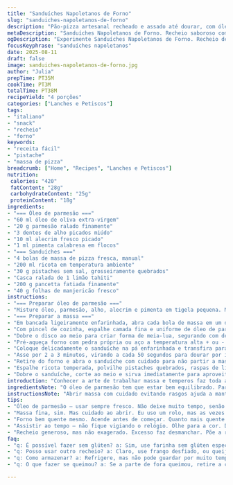 ```yaml
---
title: "Sanduíches Napoletanos de Forno"
slug: "sanduiches-napoletanos-de-forno"
description: "Pão-pizza artesanal recheado e assado até dourar, com óleo de parmesão aromatizado, ricota temperada, pistache crocante, zestes cítricos e mortadela. A massa fica fina e estaladiça enquanto o recheio joga contraste textural e fresco. Forno forte, pedra quente, virar pra dourar uniformemente. Toque original: manjericão fresco no lugar da rúcula e pancetta defumada no lugar da mortadela. Sem glúten e sem ovos no preparo."
metaDescription: "Sanduíches Napoletanos de Forno. Recheio saboroso com ricota, pistache e pancetta defumada. Crocância e frescor em cada mordida."
ogDescription: "Experimente Sanduíches Napoletanos de Forno. Recheio de ricota e pistache, com crocância e frescor. Uma verdadeira delícia italiana."
focusKeyphrase: "sanduíches napoletanos"
date: 2025-08-11
draft: false
image: sanduiches-napoletanos-de-forno.jpg
author: "Julia"
prepTime: PT35M
cookTime: PT3M
totalTime: PT38M
recipeYield: "4 porções"
categories: ["Lanches e Petiscos"]
tags:
- "italiano"
- "snack"
- "recheio"
- "forno"
keywords:
- "receita fácil"
- "pistache"
- "massa de pizza"
breadcrumb: ["Home", "Recipes", "Lanches e Petiscos"]
nutrition: 
 calories: "420"
 fatContent: "28g"
 carbohydrateContent: "25g"
 proteinContent: "18g"
ingredients:
- "=== Óleo de parmesão ==="
- "60 ml óleo de oliva extra-virgem"
- "20 g parmesão ralado finamente"
- "3 dentes de alho picados miúdo"
- "10 ml alecrim fresco picado"
- "1 ml pimenta calabresa em flocos"
- "=== Sanduíches ==="
- "4 bolas de massa de pizza fresca, manual"
- "200 ml ricota em temperatura ambiente"
- "30 g pistaches sem sal, grosseiramente quebrados"
- "Casca ralada de 1 limão tahiti"
- "200 g pancetta fatiada finamente"
- "40 g folhas de manjericão fresco"
instructions:
- "=== Preparar óleo de parmesão ==="
- "Misture óleo, parmesão, alho, alecrim e pimenta em tigela pequena. Mexa com garfo, tempere com sal e pimenta a gosto. Reserve até uso para cobertura da massa e finalização."
- "=== Preparar a massa ==="
- "Em bancada ligeiramente enfarinhada, abra cada bola de massa em um disco fino, cerca de 23 cm de diâmetro. Retire o excesso de farinha da superfície evitando ressecar a massa."
- "Com pincel de cozinha, espalhe camada fina e uniforme de óleo de parmesão sobre um lado do disco."
- "Dobre o disco ao meio para criar forma de meia-lua, segurando com delicadeza para não amassar."
- "Pré-aqueça forno com pedra própria ou aço a temperatura alta + ou - 250 graus, deixando aquecer por aproximadamente 25 minutos com a porta fechada."
- "Coloque delicadamente o sanduíche na pá enfarinhada e transfira para a pedra quente no forno."
- "Asse por 2 a 3 minutos, virando a cada 50 segundos para dourar por igual. Observe a textura da crosta; ela deve ficar firme, crocante com bolhas douradas e aroma de alho e parmesão quase tostado."
- "Retire do forno e abra o sanduíche com cuidado para não partir a massa. Pincele mais óleo de parmesão na superfície interna."
- "Espalhe ricota temperada, polvilhe pistaches quebrados, raspas de limão, pancetta e finalize com folhas frescas de manjericão."
- "Dobre o sanduíche, corte ao meio e sirva imediatamente para aproveitar o contraste entre quente e fresco."
introduction: "Conhecer a arte de trabalhar massa e temperos faz toda a diferença. Estar atento ao ponto da massa, rolar para obter espessura certa e não assustar com temperatura alta do forno: tudo isso traz textura de padeiro. Usar ingredientes frescos, como a ricota ligeiramente temperada com um toque cítrico e pistache, traz crocância e surpresa. Acrescentei pancetta no lugar da mortadela pelo efeito defumado, e manjericão no lugar da rúcula para aroma mais marcante. Pequenos ajustes que mudam a experiência e abrem paladar."
ingredientsNote: "O óleo de parmesão tem que estar bem equilibrado. Parmesan em porção certa: muito pode queimar e dar sabor amargo; pouco perde o charme. Alho fresco — não use alho em pó, perde o aroma. Alecrim fresco, o seco vira pó e fica apagado, não vale. Pistache regular sem sal é crucial pra não desequilibrar salgadas demais do resto. Ricota deve ser amolecida e não gelada, deixa espalhar certo. Massa pode ser feita com farinha sem glúten especial para pizza, resultado fica mais frágil mas gostoso. No mais, limão tahiti confere frescor e evita monotonia. A pancetta pode dar substituta pela mortadela, mas a defumação compõe outra dimensão."
instructionsNote: "Abrir massa com cuidado evitando rasgos ajuda a manter integridade e crocância. Óleo no pincel deve ser aplicado finamente pra não encharcar e amolecer a massa. O forno tem que estar realmente muito quente — pedra para pizza ou chapa metálica fazem uma diferença absurda na textura final. Virar várias vezes é método antigo de padeiro para dourar igual e evitar ponto queimado. Observar bolhas na massa e visual dourado são sinais melhores que relógio. Após assar, abrir com cuidado para não romper ainda quente, pincelar mais óleo para garantir brilho e sabor extra. O recheio deve ser colocado generosamente, mas não excessivamente para evitar desmanchar ao fechar sanduíche. Cortar ao meio facilita na hora de servir e mostra camadas. Comer na hora para sentir o disco crocante e recheio cremoso."
tips:
- "Óleo de parmesão — usar sempre fresco. Não deixe muito tempo, senão pode amargar. Alho fresco traz aroma incrível. Se não tiver alecrim fresco, pega seco, mas o sabor não é o mesmo. Use bastante pimenta a gosto. O ponto de equilíbrio é a chave."
- "Massa fina, sim. Mas cuidado ao abrir. Eu uso um rolo, mas as vezes a mão é melhor. Se rasgar, ajusta rápido antes que fique parecendo colcha de retalhos. Evitar farinha na superfície. Faz a massa ressecar demais e perder crocância."
- "Forno bem quente mesmo. Acende antes de começar. Quanto mais quente mais crocante. Se não tiver pedra ou chapa, uma assadeira no fundo do forno pode ajudar, mas resultado é diferente. Não é a mesma coisa. Bolhas na massa são boas, sinal de crocância."
- "Assistir ao tempo — não fique vigiando o relógio. Olhe para a cor. Dourado é sucesso. Se passar, virou pedra. Ocheiro de alho e parmesão é totalmente inconfundível. Se sentir o cheiro, tá perto. Abrir o sanduíche com cuidado depois de assar evita quebrar. Um pincelada de óleo fresco nessa hora é essencial."
- "Recheio generoso, mas não exagerado. Excesso faz desmanchar. Põe a ricota, mistura bem e depois os pistaches. Panchetta deve ser bem distribuída. Manjericão fresco fica diferente e faz um toque no paladar. O balanceamento de sabores é o que encanta."
faq:
- "q: É possível fazer sem glúten? a: Sim, use farinha sem glúten específico. A textura muda um pouco mas o sabor fica bom. Massa pode ser mais frágil. Cuidado ao abrir."
- "q: Posso usar outro recheio? a: Claro, use frango desfiado, ou queijo, até vegetais grelhados. O importante é manter o equilíbrio de sabores. Faça ajustes ao seu gosto."
- "q: Como armazenar? a: Refrigere, mas não pode guardar por muito tempo. Melhor na geladeira se sobrar. Vale comer frio ou aquecer no forno, mas cuidado pra não deixar ressecar."
- "q: O que fazer se queimou? a: Se a parte de fora queimou, retire a camada queimada e mantenha o recheio. Às vezes acontece na pressa. Se queimou de vez, paciência, próxima vez atenção nas viradas."

---
```

